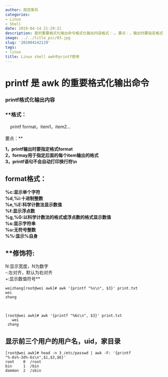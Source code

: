 ```yaml
---
author: 南宫乘风
categories:
- Linux
- Shell
date: 2019-04-14 21:29:21
description: 是的重要格式化输出命令格式化输出内容格式：，，要点：，输出时要指定格式，用于指定后面的每个输出的格式，语句不会自动打印换行符格式：显示单个字符十进制整数科学计数法显示数值显示浮点数以科学计数法的格式或。。。。。。。
image: ../../title_pic/03.jpg
slug: '201904142129'
tags:
- linux
title: Linux shell awk中printf使用
---
```


<!--more-->

# **printf 是 awk 的重要格式化输出命令**

### **printf格式化输出内容**

### **格式：  
    printf format，item1，item2...  
      
要点：**

**1，printf输出时要指定格式format  
2，formay用于指定后面的每个item输出的格式  
3，printf语句不会自动打印换行符\\n**

## **format格式：**

**\%c:显示单个字符  
\%d,\%i:十进制整数  
\%e,\%E:科学计数法显示数值  
\%f:显示浮点数  
\%g,\%G:以科学计数法的格式或浮点数的格式显示数值  
\%s:显示字符串  
\%u:无符号整数  
\%\%:显示\%自身**

## **修饰符:  
N:显示宽度，N为数字  
\-:左对齐，默认为右对齐  
+:显示数值符号**

```
weizhang[root@wei awk]# awk '{printf "%s\n", $3}' print.txt 
wei
zhang
```

 

```
[root@wei awk]# awk '{printf "%6s\n", $3}' print.txt 
   wei
 zhang
```

## **显示前三个用户的用户名，uid，家目录**

```
[root@wei awk]# head -n 3 /etc/passwd | awk -F: '{printf "%-8s%-3d%-6s\n",$1,$3,$6}'
root    0  /root 
bin     1  /bin  
daemon  2  /sbin 
```